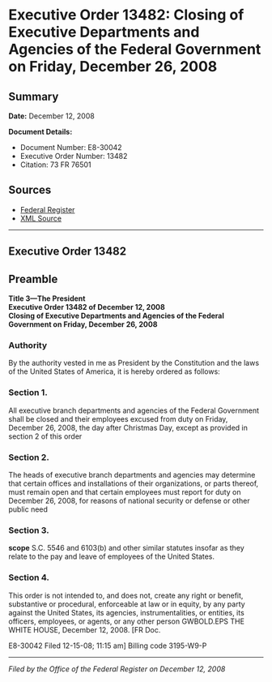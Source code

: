 # Executive Order 13482: Closing of Executive Departments and Agencies of the Federal Government on Friday, December 26, 2008

## Summary

**Date:** December 12, 2008

**Document Details:**
- Document Number: E8-30042
- Executive Order Number: 13482
- Citation: 73 FR 76501

## Sources
- [Federal Register](https://www.federalregister.gov/documents/2008/12/16/E8-30042/closing-of-executive-departments-and-agencies-of-the-federal-government-on-friday-december-26-2008)
- [XML Source](https://www.federalregister.gov/documents/full_text/xml/2008/12/16/E8-30042.xml)

---

## Executive Order 13482

## Preamble

**Title 3—The President**  
**Executive Order 13482 of December 12, 2008**  
**Closing of Executive Departments and Agencies of the Federal Government on Friday, December 26, 2008**

### Authority

By the authority vested in me as President by the Constitution and the laws of the United States of America, it is hereby ordered as follows:
### Section 1.

All executive branch departments and agencies of the Federal Government shall be closed and their employees excused from duty on Friday, December 26, 2008, the day after Christmas Day, except as provided in section 2 of this order
### Section 2.

The heads of executive branch departments and agencies may determine that certain offices and installations of their organizations, or parts thereof, must remain open and that certain employees must report for duty on December 26, 2008, for reasons of national security or defense or other public need
### Section 3.

**scope**
S.C. 5546 and 6103(b) and other similar statutes insofar as they relate to the pay and leave of employees of the United States.
### Section 4.

This order is not intended to, and does not, create any right or benefit, substantive or procedural, enforceable at law or in equity, by any party against the United States, its agencies, instrumentalities, or entities, its officers, employees, or agents, or any other person
GWBOLD.EPS
THE WHITE HOUSE,
December 12, 2008.
[FR Doc.

E8-30042
Filed 12-15-08; 11:15 am]
Billing code 3195-W9-P

---

*Filed by the Office of the Federal Register on December 12, 2008*
